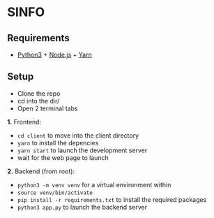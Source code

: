 # SINFO

## Requirements

- [Python3](https://www.python.org/downloads/release/python-368/) + [Node.js](https://nodejs.org/en/) + [Yarn](https://yarnpkg.com/en/docs/install)

## Setup

- Clone the repo
- cd into the dir/
- Open 2 terminal tabs

**1.** Frontend:

- `cd client` to move into the client directory
- `yarn` to install the depencies
- `yarn start` to launch the development server
- wait for the web page to launch

**2.** Backend (from root):

- `python3 -m venv venv` for a virtual environment within
- `source venv/bin/activate`
- `pip install -r requirements.txt` to install the required packages
- `python3 app.py` to launch the backend server
